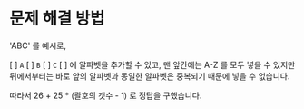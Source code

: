 # 문제 해결 방법
'ABC' 를 예시로,  

[ ] `A` [ ] `B` [ ] `C` [ ] 에 알파벳을 추가할 수 있고, 맨 앞칸에는 A-Z 를 모두 넣을 수 있지만 뒤에서부터는
바로 앞의 알파벳과 동일한 알파벳은 중복되기 때문에 넣을 수 없습니다.  

따라서 26 + 25 * (괄호의 갯수 - 1) 로 정답을 구했습니다.
